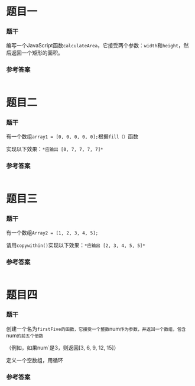 # 题目一

### 题干

编写一个JavaScript函数`calculateArea`，它接受两个参数：`width`和`height`，然后返回一个矩形的面积。

### 参考答案

~~~js

~~~

# 题目二

### 题干

有一个数组`array1 = [0, 0, 0, 0, 0];`根据`fill（）`函数

实现以下效果：`*应输出 [0, 7, 7, 7, 7]*`

### 参考答案

~~~js

~~~

# 题目三

### 题干

有一个数组`Array2 = [1, 2, 3, 4, 5];`

请用`copywithin()`实现以下效果：`*应输出 [2, 3, 4, 5, 5]*`

### 参考答案

~~~js

~~~



# 题目四

### 题干

创建一个名为`firstFive的函数，它接受一个整数`num`作为参数，并返回一个数组，包含`num`的前五个倍数`

（例如，如果num`是3，则返回[3, 6, 9, 12, 15]）

定义一个空数组，用循环

### 参考答案

~~~js

~~~

# 